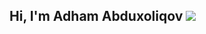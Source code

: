 ## Hi, I'm Adham Abduxoliqov <img src="https://media3.giphy.com/media/v1.Y2lkPTc5MGI3NjExaTFjdXB1ZGh6eXQyamZycHFlaHg0a3NwNG1qbXMyc3Iwd2N0djdkciZlcD12MV9pbnRlcm5hbF9naWZfYnlfaWQmY3Q9cw/gM5qFksULw54NMWyry/giphy.gif">

<!--
**Adkham-Bakhadirovich/Adkham-Bakhadirovich** is a ✨ _special_ ✨ repository because its `README.md` (this file) appears on your GitHub profile.

Here are some ideas to get you started:

- 🔭 I’m currently working on ...
- 🌱 I’m currently learning ...
- 👯 I’m looking to collaborate on ...
- 🤔 I’m looking for help with ...
- 💬 Ask me about ...
- 📫 How to reach me: ...
- 😄 Pronouns: ...
- ⚡ Fun fact: ...
-->
